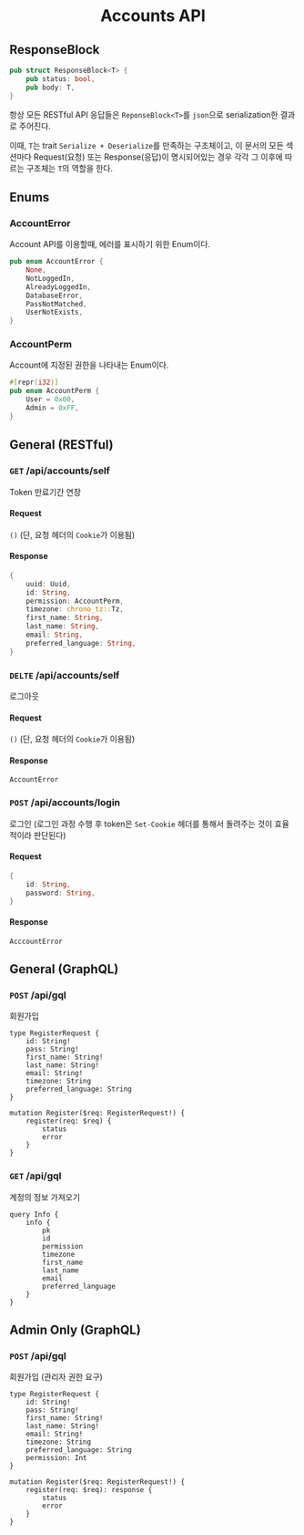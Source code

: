 <div align="center">
    <h1>
        Accounts API
    </h1>
</div>

## ResponseBlock
```Rust
pub struct ResponseBlock<T> {
    pub status: bool,
    pub body: T,
}
```

항상 모든 RESTful API 응답들은 `ReponseBlock<T>`를 `json`으로 serialization한 결과로 주어진다.

이때, `T`는 trait `Serialize + Deserialize`를 만족하는 구조체이고, 이 문서의 모든 섹션마다 Request(요청) 또는 Response(응답)이 명시되어있는 경우 각각 그 이후에 따르는 구조체는 `T`의 역할을 한다.

## Enums

### AccountError

Account API를 이용할때, 에러를 표시하기 위한 Enum이다.

```Rust
pub enum AccountError {
    None,
    NotLoggedIn,
    AlreadyLoggedIn,
    DatabaseError,
    PassNotMatched,
    UserNotExists,
}
```

### AccountPerm

Account에 지정된 권한을 나타내는 Enum이다.

```Rust
#[repr(i32)]
pub enum AccountPerm {
    User = 0x00,
    Admin = 0xFF,
}
```

## General (RESTful)

### `GET` /api/accounts/self

Token 만료기간 연장

#### **Request**
`()` (단, 요청 헤더의 `Cookie`가 이용됨)

#### **Response**
````Rust
{
    uuid: Uuid,
    id: String,
    permission: AccountPerm,
    timezone: chrono_tz::Tz,
    first_name: String,
    last_name: String,
    email: String,
    preferred_language: String,
}
````

### `DELTE` /api/accounts/self

로그아웃

#### **Request**
`()` (단, 요청 헤더의 `Cookie`가 이용됨)

#### **Response**
`AccountError`

### `POST` /api/accounts/login

로그인 (로그인 과정 수행 후 token은 `Set-Cookie` 헤더를 통해서 돌려주는 것이 효율적이라 판단된다)

#### **Request**
```Rust
{
    id: String,
    password: String,
}
```

#### **Response**
`AcccountError`

## General (GraphQL)

### `POST` /api/gql

회원가입

```gql
type RegisterRequest {
    id: String!
    pass: String!
    first_name: String!
    last_name: String!
    email: String!
    timezone: String
    preferred_language: String
}

mutation Register($req: RegisterRequest!) {
    register(req: $req) {
        status
        error
    }
}
```

### `GET` /api/gql

계정의 정보 가져오기

```gql
query Info {
    info {
        pk
        id
        permission
        timezone
        first_name
        last_name
        email
        preferred_language
    }
}
```

## Admin Only (GraphQL)

### `POST` /api/gql

회원가입 (관리자 권한 요구)

```gql
type RegisterRequest {
    id: String!
    pass: String!
    first_name: String!
    last_name: String!
    email: String!
    timezone: String
    preferred_language: String
    permission: Int
}

mutation Register($req: RegisterRequest!) {
    register(req: $req): response {
        status
        error
    }
}
```


